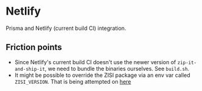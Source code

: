 # Netlify

Prisma and Netlify (current build CI) integration.

## Friction points

- Since Netlify's current build CI doesn't use the newer version of `zip-it-and-ship-it`, we need to bundle the binaries ourselves. See `build.sh`.
- It might be possible to override the ZISI package via an env var called `ZISI_VERSION`. That is being attempted on [here](../netlify-zisi)
